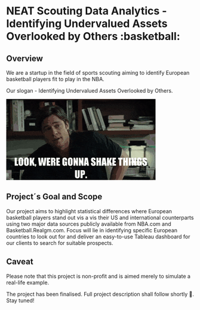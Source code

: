 <h1> NEAT Scouting Data Analytics - Identifying Undervalued Assets Overlooked by Others :basketball: </h1>  

<h2> Overview </h2>  

We are a startup in the field of sports scouting aiming to identify European basketball players fit to play in the NBA.  

Our slogan - Identifying Undervalued Assets Overlooked by Others.  

![](pics/bradpittmoneyball.gif)  

<h2> Project´s Goal and Scope </h2>  

Our project aims to highlight statistical differences where European basketball players stand out vis a vis their US and international counterparts using two major data sources publicly available from NBA.com and Basketball.Realgm.com. Focus will lie in identifying specific European countries to look out for and deliver an easy-to-use Tableau dashboard for our clients to search for suitable prospects.  

<h2> Caveat </h2>  

Please note that this project is non-profit and is aimed merely to simulate a real-life example. 



The project has been finalised. Full project description shall follow shortly :hammer:. Stay tuned!
